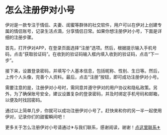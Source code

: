 # 怎么注册伊对小号

伊对是一款专注于情侣、夫妻、闺蜜等群体的社交软件，用户可以在伊对上创建专属的情侣账号，记录生活点滴，分享情侣日常。如果你想注册伊对小号，下面是详细的注册步骤。

首先，打开伊对APP，在登录页面选择“注册”选项。然后，根据提示输入手机号码，点击“获取验证码”。在收到的验证码输入框内填入收到的验证码，点击“下一步”。

接下来，设置登录密码，并填写个人基本信息，包括昵称、性别、生日等。然后，上传个人头像，完善个人资料。最后，点击“注册”按钮，即可成功注册伊对小号。

需要注意的是，注册伊对小号时，需同意并遵守伊对的用户协议和隐私政策。另外，为了确保账号安全，建议设置复杂的登录密码，并及时绑定手机号码和邮箱，以便及时找回密码。

通过以上简单几步，你就可以成功注册伊对小号了。赶快来和你的另一半一起使用伊对，记录你们的甜蜜瞬间吧！

更多关于怎么注册伊对小号请通过✈与我们联系，感谢阅读，谢谢！[点这里联系✈](https://abc.k02.cc)